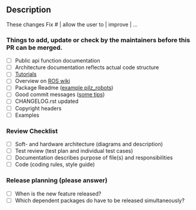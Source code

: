 ## Description

These changes Fix # | allow the user to | improve | ...

### Things to add, update or check by the maintainers before this PR can be merged.

- [ ] Public api function documentation
- [ ] Architecture documentation reflects actual code structure
- [ ] [Tutorials](https://wiki.ros.org/pilz_robots/Tutorials/)
- [ ] Overview on [ROS wiki](https://wiki.ros.org/pilz_robots)
- [ ] Package Readme ([example pilz_robots](https://github.com/PilzDE/pilz_robots/blob/melodic-devel/README.md))
- [ ] Good commit messages ([some tips](https://dev.to/jacobherrington/how-to-write-useful-commit-messages-my-commit-message-template-20n9))
- [ ] CHANGELOG.rst updated
- [ ] Copyright headers
- [ ] Examples

### Review Checklist
- [ ] Soft- and hardware architecture (diagrams and description)
- [ ] Test review (test plan and individual test cases)
- [ ] Documentation describes purpose of file(s) and responsibilities
- [ ] Code (coding rules, style guide)

### Release planning (please answer)
- [ ] When is the new feature released?
- [ ] Which dependent packages do have to be released simultaneously?
